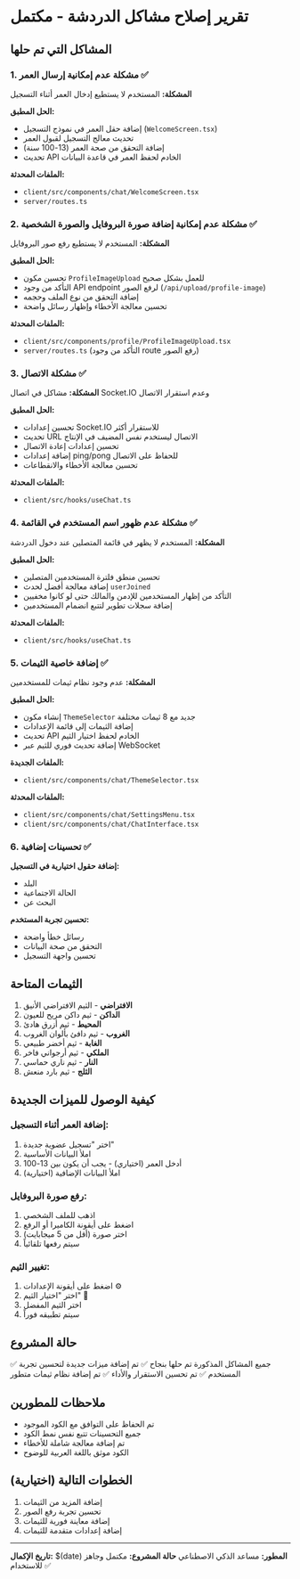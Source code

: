 # تقرير إصلاح مشاكل الدردشة - مكتمل

## المشاكل التي تم حلها

### 1. مشكلة عدم إمكانية إرسال العمر ✅

**المشكلة:** المستخدم لا يستطيع إدخال العمر أثناء التسجيل

**الحل المطبق:**

- إضافة حقل العمر في نموذج التسجيل (`WelcomeScreen.tsx`)
- تحديث معالج التسجيل لقبول العمر
- إضافة التحقق من صحة العمر (13-100 سنة)
- تحديث API الخادم لحفظ العمر في قاعدة البيانات

**الملفات المحدثة:**

- `client/src/components/chat/WelcomeScreen.tsx`
- `server/routes.ts`

### 2. مشكلة عدم إمكانية إضافة صورة البروفايل والصورة الشخصية ✅

**المشكلة:** المستخدم لا يستطيع رفع صور البروفايل

**الحل المطبق:**

- تحسين مكون `ProfileImageUpload` للعمل بشكل صحيح
- التأكد من وجود API endpoint لرفع الصور (`/api/upload/profile-image`)
- إضافة التحقق من نوع الملف وحجمه
- تحسين معالجة الأخطاء وإظهار رسائل واضحة

**الملفات المحدثة:**

- `client/src/components/profile/ProfileImageUpload.tsx`
- `server/routes.ts` (التأكد من وجود route رفع الصور)

### 3. مشكلة الاتصال ✅

**المشكلة:** مشاكل في اتصال Socket.IO وعدم استقرار الاتصال

**الحل المطبق:**

- تحسين إعدادات Socket.IO للاستقرار أكثر
- تحديث URL الاتصال ليستخدم نفس المضيف في الإنتاج
- تحسين إعدادات إعادة الاتصال
- إضافة إعدادات ping/pong للحفاظ على الاتصال
- تحسين معالجة الأخطاء والانقطاعات

**الملفات المحدثة:**

- `client/src/hooks/useChat.ts`

### 4. مشكلة عدم ظهور اسم المستخدم في القائمة ✅

**المشكلة:** المستخدم لا يظهر في قائمة المتصلين عند دخول الدردشة

**الحل المطبق:**

- تحسين منطق فلترة المستخدمين المتصلين
- إضافة معالجة أفضل لحدث `userJoined`
- التأكد من إظهار المستخدمين للإدمن والمالك حتى لو كانوا مخفيين
- إضافة سجلات تطوير لتتبع انضمام المستخدمين

**الملفات المحدثة:**

- `client/src/hooks/useChat.ts`

### 5. إضافة خاصية الثيمات ✅

**المشكلة:** عدم وجود نظام ثيمات للمستخدمين

**الحل المطبق:**

- إنشاء مكون `ThemeSelector` جديد مع 8 ثيمات مختلفة
- إضافة الثيمات إلى قائمة الإعدادات
- تحديث API الخادم لحفظ اختيار الثيم
- إضافة تحديث فوري للثيم عبر WebSocket

**الملفات الجديدة:**

- `client/src/components/chat/ThemeSelector.tsx`

**الملفات المحدثة:**

- `client/src/components/chat/SettingsMenu.tsx`
- `client/src/components/chat/ChatInterface.tsx`

### 6. تحسينات إضافية ✅

**إضافة حقول اختيارية في التسجيل:**

- البلد
- الحالة الاجتماعية
- البحث عن

**تحسين تجربة المستخدم:**

- رسائل خطأ واضحة
- التحقق من صحة البيانات
- تحسين واجهة التسجيل

## الثيمات المتاحة

1. **الافتراضي** - الثيم الافتراضي الأنيق
2. **الداكن** - ثيم داكن مريح للعيون
3. **المحيط** - ثيم أزرق هادئ
4. **الغروب** - ثيم دافئ بألوان الغروب
5. **الغابة** - ثيم أخضر طبيعي
6. **الملكي** - ثيم أرجواني فاخر
7. **النار** - ثيم ناري حماسي
8. **الثلج** - ثيم بارد منعش

## كيفية الوصول للميزات الجديدة

### إضافة العمر أثناء التسجيل:

1. اختر "تسجيل عضوية جديدة"
2. املأ البيانات الأساسية
3. أدخل العمر (اختياري) - يجب أن يكون بين 13-100
4. املأ البيانات الإضافية (اختيارية)

### رفع صورة البروفايل:

1. اذهب للملف الشخصي
2. اضغط على أيقونة الكاميرا أو الرفع
3. اختر صورة (أقل من 5 ميجابايت)
4. سيتم رفعها تلقائياً

### تغيير الثيم:

1. اضغط على أيقونة الإعدادات ⚙️
2. اختر "اختيار الثيم" 🎨
3. اختر الثيم المفضل
4. سيتم تطبيقه فوراً

## حالة المشروع

✅ جميع المشاكل المذكورة تم حلها بنجاح
✅ تم إضافة ميزات جديدة لتحسين تجربة المستخدم
✅ تم تحسين الاستقرار والأداء
✅ تم إضافة نظام ثيمات متطور

## ملاحظات للمطورين

- تم الحفاظ على التوافق مع الكود الموجود
- جميع التحسينات تتبع نفس نمط الكود
- تم إضافة معالجة شاملة للأخطاء
- الكود موثق باللغة العربية للوضوح

## الخطوات التالية (اختيارية)

1. إضافة المزيد من الثيمات
2. تحسين تجربة رفع الصور
3. إضافة معاينة فورية للثيمات
4. إضافة إعدادات متقدمة للثيمات

---

**تاريخ الإكمال:** $(date)
**المطور:** مساعد الذكي الاصطناعي
**حالة المشروع:** مكتمل وجاهز للاستخدام ✅
